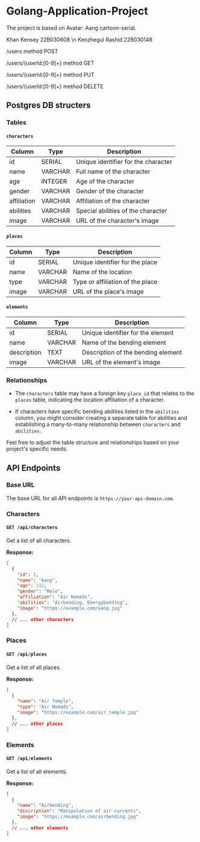 ﻿# Golang-Application-Project
The project is based on Avatar: Aang cartoon-serial.

Khan Kensey 22B030608 \n
Kenzhegul Rashid 22B030148

/users method POST

/users/{userld:[0-9]+} method GET

/users/{userld:[0-9]+} method PUT

/users/{userld:[0-9]+} method DELETE

## Postgres DB structers

### Tables

#### `characters`

| Column       | Type    | Description                       |
|--------------|---------|-----------------------------------|
| id           | SERIAL  | Unique identifier for the character|
| name         | VARCHAR | Full name of the character        |
| age          | INTEGER | Age of the character              |
| gender       | VARCHAR | Gender of the character           |
| affiliation  | VARCHAR | Affiliation of the character      |
| abilities    | VARCHAR | Special abilities of the character|
| image        | VARCHAR | URL of the character's image      |

#### `places`

| Column | Type    | Description                   |
|--------|---------|-------------------------------|
| id     | SERIAL  | Unique identifier for the place|
| name   | VARCHAR | Name of the location           |
| type   | VARCHAR | Type or affiliation of the place|
| image  | VARCHAR | URL of the place's image       |

#### `elements`

| Column      | Type    | Description                    |
|-------------|---------|--------------------------------|
| id          | SERIAL  | Unique identifier for the element|
| name        | VARCHAR | Name of the bending element     |
| description | TEXT    | Description of the bending element|
| image       | VARCHAR | URL of the element's image      |

### Relationships

- The `characters` table may have a foreign key `place_id` that relates to the `places` table, indicating the location affiliation of a character.

- If characters have specific bending abilities listed in the `abilities` column, you might consider creating a separate table for abilities and establishing a many-to-many relationship between `characters` and `abilities`.

Feel free to adjust the table structure and relationships based on your project's specific needs.

## API Endpoints

### Base URL

The base URL for all API endpoints is `https://your-api-domain.com`.

### Characters

#### `GET /api/characters`

Get a list of all characters.

**Response:**
```json
[
  {
    "id": 1,
    "name": "Aang",
    "age": 112,
    "gender": "Male",
    "affiliation": "Air Nomads",
    "abilities": "Airbending, Energybending",
    "image": "https://example.com/aang.jpg"
  },
  // ... other characters
]
```

### Places

#### `GET /api/places`

Get a list of all places.

**Response:**
```json
[
  {
    "name": "Air Temple",
    "type": "Air Nomads",
    "image": "https://example.com/air_temple.jpg"
  },
  // ... other places
]
```

### Elements

#### `GET /api/elements`

Get a list of all elements.

**Response:**
```json
[
  {
    "name": "Airbending",
    "discription": "Manipulation of air currents",
    "image": "https://example.com/airbending.jpg"
  },
  // ... other elements
]
```
